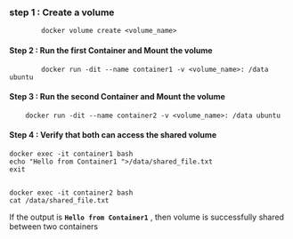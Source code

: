 
###  step 1 : Create a  volume 


			docker volume create <volume_name>



#### Step 2 : Run the first Container and Mount the volume 

	
			docker run -dit --name container1 -v <volume_name>: /data ubuntu



#### Step 3 : Run the second Container and Mount the volume



		docker run -dit --name container2 -v <volume_name>: /data ubuntu




#### Step 4 : Verify that both can access the shared volume



	docker exec -it container1 bash
	echo "Hello from Container1 ">/data/shared_file.txt
	exit


	docker exec -it container2 bash
	cat /data/shared_file.txt


If the output is **`Hello from Container1`** , then volume is successfully shared between two containers




